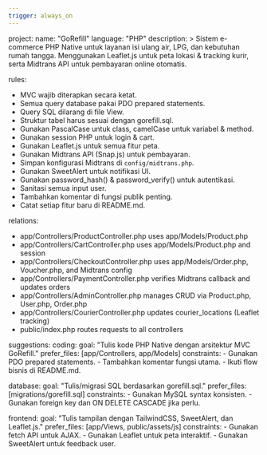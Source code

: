 ```yaml
---
trigger: always_on
---
```


project:
  name: "GoRefill"
  language: "PHP"
  description: >
    Sistem e-commerce PHP Native untuk layanan isi ulang air, LPG, dan kebutuhan rumah tangga.
    Menggunakan Leaflet.js untuk peta lokasi & tracking kurir, serta Midtrans API untuk pembayaran online otomatis.

rules:
  - MVC wajib diterapkan secara ketat.
  - Semua query database pakai PDO prepared statements.
  - Query SQL dilarang di file View.
  - Struktur tabel harus sesuai dengan gorefill.sql.
  - Gunakan PascalCase untuk class, camelCase untuk variabel & method.
  - Gunakan session PHP untuk login & cart.
  - Gunakan Leaflet.js untuk semua fitur peta.
  - Gunakan Midtrans API (Snap.js) untuk pembayaran.
  - Simpan konfigurasi Midtrans di `config/midtrans.php`.
  - Gunakan SweetAlert untuk notifikasi UI.
  - Gunakan password_hash() & password_verify() untuk autentikasi.
  - Sanitasi semua input user.
  - Tambahkan komentar di fungsi publik penting.
  - Catat setiap fitur baru di README.md.

relations:
  - app/Controllers/ProductController.php uses app/Models/Product.php
  - app/Controllers/CartController.php uses app/Models/Product.php and session
  - app/Controllers/CheckoutController.php uses app/Models/Order.php, Voucher.php, and Midtrans config
  - app/Controllers/PaymentController.php verifies Midtrans callback and updates orders
  - app/Controllers/AdminController.php manages CRUD via Product.php, User.php, Order.php
  - app/Controllers/CourierController.php updates courier_locations (Leaflet tracking)
  - public/index.php routes requests to all controllers

suggestions:
  coding:
    goal: "Tulis kode PHP Native dengan arsitektur MVC GoRefill."
    prefer_files: [app/Controllers, app/Models]
    constraints:
      - Gunakan PDO prepared statements.
      - Tambahkan komentar fungsi utama.
      - Ikuti flow bisnis di README.md.

  database:
    goal: "Tulis/migrasi SQL berdasarkan gorefill.sql."
    prefer_files: [migrations/gorefill.sql]
    constraints:
      - Gunakan MySQL syntax konsisten.
      - Gunakan foreign key dan ON DELETE CASCADE jika perlu.

  frontend:
    goal: "Tulis tampilan dengan TailwindCSS, SweetAlert, dan Leaflet.js."
    prefer_files: [app/Views, public/assets/js]
    constraints:
      - Gunakan fetch API untuk AJAX.
      - Gunakan Leaflet untuk peta interaktif.
      - Gunakan SweetAlert untuk feedback user.


